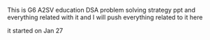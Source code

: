 This is G6 A2SV education 
DSA problem solving strategy ppt and everything related with it and  I will push everything related to it here

it started on Jan 27 